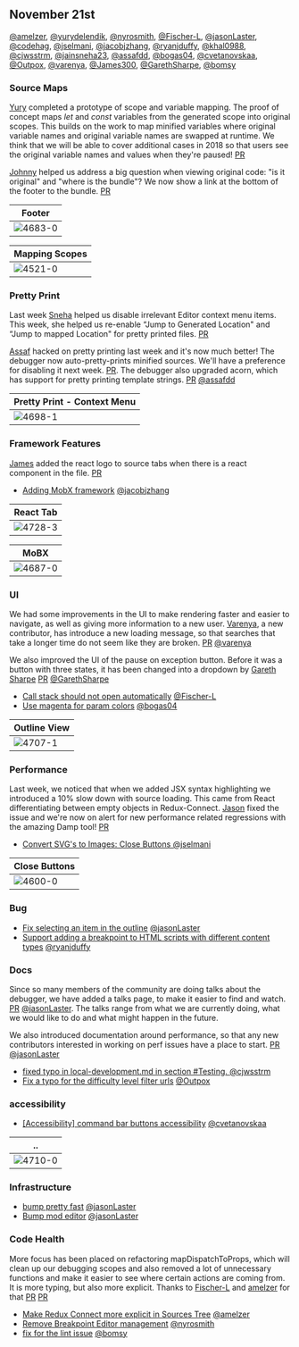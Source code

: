 ## November 21st


[@amelzer], [@yurydelendik], [@nyrosmith], [@Fischer-L], [@jasonLaster], [@codehag], [@jselmani], [@jacobjzhang], [@ryanjduffy], [@khal0988], [@cjwsstrm], [@jainsneha23], [@assafdd], [@bogas04], [@cvetanovskaa], [@Outpox], [@varenya], [@James300], [@GarethSharpe], [@bomsy]


### Source Maps

[Yury][@yurydelendik] completed a prototype of scope and variable mapping. The proof of concept maps *let* and *const* variables from the generated scope into original scopes. This builds on the work to map minified variables where original variable names and original variable names are swapped at runtime. We think that we will be able to cover additional cases in 2018 so that users see the original variable names and values when they're paused! [PR][4521]

[Johnny][@khal0988] helped us address a big question when viewing original code: "is it original" and  "where is the bundle"? We now show a link at the bottom of the footer to the bundle. [PR][4683]

| Footer |
|--|
| ![4683-0] |

| Mapping Scopes |
|--|
| ![4521-0] |

### Pretty Print

Last week [Sneha][@jainsneha23] helped us disable irrelevant Editor context menu items. This week, she helped us re-enable “Jump to Generated Location" and “Jump to mapped Location" for pretty printed files. [PR][4698]

[Assaf][@assafdd] hacked on pretty printing last week and it's now much better! The debugger now auto-pretty-prints minified sources. We'll have a preference for disabling it next week. [PR][4700]. The debugger also upgraded acorn, which has support for pretty printing template strings. [PR][4717] [@assafdd]


| Pretty Print - Context Menu |
|--|
| ![4698-1] |


### Framework Features

[James][@James300] added the react logo to source tabs when there is a react component in the file. [PR][4728]

+ [Adding MobX framework][4687] [@jacobjzhang]

| React Tab |
|--|
| ![4728-3] |

| MoBX |
|--|
| ![4687-0] |

### UI

We had some improvements in the UI to make rendering faster and easier to navigate, as well as giving more information to a new user. [Varenya][@varenya], a new contributor, has introduce a new loading message, so that searches that take a longer time do not seem like they are broken. [PR][4726] [@varenya]

We also improved the UI of the pause on exception button. Before it was a button with three states, it has been changed into a dropdown by [Gareth Sharpe][@GarethSharpe] [PR][4729] [@GarethSharpe]


+ [Call stack should not open automatically][4672] [@Fischer-L]
+ [Use magenta for param colors][4707] [@bogas04]

| Outline View |
|--|
| ![4707-1] |


### Performance

Last week, we noticed that when we added JSX syntax highlighting we introduced a 10% slow down with source loading. This came from React differentiating between empty objects in Redux-Connect. [Jason][@jasonLaster] fixed the issue and we're now on alert for new performance related regressions with the amazing Damp tool! [PR][4735]

+ [Convert SVG's to Images: Close Buttons ][4600] [@jselmani]

| Close Buttons |
|--|
| ![4600-0] |


### Bug

+ [Fix selecting an item in the outline][4618] [@jasonLaster]
+ [Support adding a breakpoint to HTML scripts with different content types][4684] [@ryanjduffy]

### Docs

Since so many members of the community are doing talks about the debugger, we have added a talks page, to make it easier to find and watch. [PR][4719] [@jasonLaster]. The talks range from what we are currently doing, what we would like to do and what might happen in the future.

We also introduced documentation around performance, so that any new contributors interested in working on perf issues have a place to start. [PR][4720] [@jasonLaster]

+ [fixed typo in local-development.md in section #Testing. ][4695] [@cjwsstrm]
+ [Fix a typo for the difficulty level filter urls][4723] [@Outpox]


### accessibility

+ [[Accessibility] command bar buttons accessibility][4710] [@cvetanovskaa]

| .. |
|--|
| ![4710-0] |

### Infrastructure


+ [bump pretty fast][4713] [@jasonLaster]
+ [Bump mod editor][4716] [@jasonLaster]


### Code Health

More focus has been placed on refactoring mapDispatchToProps, which will clean up our debugging scopes and also removed a lot of unnecessary functions and make it easier to see where certain actions are coming from. It is more typing, but also more explicit. Thanks to [Fischer-L][@Fischer-L] and [amelzer][@amelzer] for that [PR][4640] [PR][4454]

+ [Make Redux Connect more explicit in Sources Tree][4454] [@amelzer]
+ [Remove Breakpoint Editor management][4677] [@nyrosmith]
+ [fix for the lint issue][4740] [@bomsy]



[4600-0]: https://user-images.githubusercontent.com/25250594/32453188-9c45cdd8-c2e9-11e7-85f7-09a2f3889b8a.gif
[4600-1]: https://user-images.githubusercontent.com/25250594/32451836-e7cb856c-c2e5-11e7-9216-73610d00fac7.gif
[4600-2]: https://user-images.githubusercontent.com/25250594/32451871-01274eec-c2e6-11e7-8199-1a5643aae9f4.gif
[4600-3]: https://user-images.githubusercontent.com/25250594/32451879-081a1298-c2e6-11e7-8ca3-b9f63e492d9c.gif
[4600-4]: https://user-images.githubusercontent.com/25250594/32451920-213b721c-c2e6-11e7-8ecc-6ad8308c926a.gif
[4687-0]: https://user-images.githubusercontent.com/6591285/32783687-9e9de282-c91a-11e7-8d17-1dc80ec7fb42.png
[4683-0]: https://user-images.githubusercontent.com/17691158/32854891-0f00c3b6-ca0e-11e7-8d72-9bb57f235820.png
[4683-1]: https://user-images.githubusercontent.com/17691158/32854895-12122194-ca0e-11e7-8a8b-498c4e420bd4.png
[4683-2]: https://user-images.githubusercontent.com/17691158/32854969-5a87b876-ca0e-11e7-905f-43f61565036e.png
[4698-0]: https://user-images.githubusercontent.com/8366397/32833457-f9e3bf1c-ca24-11e7-9252-70394f64631f.png
[4698-1]: https://user-images.githubusercontent.com/8366397/32833463-fa5e0240-ca24-11e7-9a90-8216d73f2c5c.png
[4698-2]: https://user-images.githubusercontent.com/8366397/32833465-fabb2e48-ca24-11e7-8268-690b0536fa83.png
[4698-3]: https://user-images.githubusercontent.com/8366397/32833467-fb3920e6-ca24-11e7-85fa-21227de910bc.png
[4698-4]: https://user-images.githubusercontent.com/8366397/32833470-fb90eaec-ca24-11e7-96a4-448129853152.png
[4707-0]: https://user-images.githubusercontent.com/6177621/32898656-bca45f40-cb0e-11e7-899b-be4925ddb0e4.png
[4707-1]: https://user-images.githubusercontent.com/6177621/32898658-bcfc59f2-cb0e-11e7-8517-9bf046795c76.png
[4710-0]: https://user-images.githubusercontent.com/15224551/32902667-01ba060a-cac1-11e7-99d3-5ca3dbf6e205.png
[4710-1]: https://user-images.githubusercontent.com/15224551/32902680-0cb2c60a-cac1-11e7-852a-53390352169c.png
[4723-0]: https://user-images.githubusercontent.com/3439246/32952790-942dd8e8-cbae-11e7-8487-f4463274a450.png
[4723-1]: https://user-images.githubusercontent.com/3439246/32952859-c4d37d40-cbae-11e7-8a1c-cc396e1570fc.png
[4728-0]: https://user-images.githubusercontent.com/9325039/32976347-7d704084-cbd9-11e7-9cb7-9ac57de1331d.PNG
[4728-1]: https://user-images.githubusercontent.com/9325039/32976348-7d840c36-cbd9-11e7-9009-24a9b8d00b8e.PNG
[4728-2]: https://user-images.githubusercontent.com/9325039/32984623-ae178f76-cc6f-11e7-9931-8895cd469c2d.png
[4728-3]: https://user-images.githubusercontent.com/9325039/32984633-c915a736-cc6f-11e7-9c60-9d18ff47142e.png

[4521-0]: https://user-images.githubusercontent.com/788456/32637259-a6bb6c4c-c56d-11e7-941c-3915e50aeb61.png
[4454]: https://github.com/firefox-devtools/debugger/pull/4454
[4521]: https://github.com/firefox-devtools/debugger/pull/4521
[4677]: https://github.com/firefox-devtools/debugger/pull/4677
[4672]: https://github.com/firefox-devtools/debugger/pull/4672
[4640]: https://github.com/firefox-devtools/debugger/pull/4640
[4618]: https://github.com/firefox-devtools/debugger/pull/4618
[4614]: https://github.com/firefox-devtools/debugger/pull/4614
[4600]: https://github.com/firefox-devtools/debugger/pull/4600
[4687]: https://github.com/firefox-devtools/debugger/pull/4687
[4686]: https://github.com/firefox-devtools/debugger/pull/4686
[4684]: https://github.com/firefox-devtools/debugger/pull/4684
[4683]: https://github.com/firefox-devtools/debugger/pull/4683
[4689]: https://github.com/firefox-devtools/debugger/pull/4689
[4695]: https://github.com/firefox-devtools/debugger/pull/4695
[4698]: https://github.com/firefox-devtools/debugger/pull/4698
[4700]: https://github.com/firefox-devtools/debugger/pull/4700
[4707]: https://github.com/firefox-devtools/debugger/pull/4707
[4710]: https://github.com/firefox-devtools/debugger/pull/4710
[4713]: https://github.com/firefox-devtools/debugger/pull/4713
[4716]: https://github.com/firefox-devtools/debugger/pull/4716
[4717]: https://github.com/firefox-devtools/debugger/pull/4717
[4719]: https://github.com/firefox-devtools/debugger/pull/4719
[4720]: https://github.com/firefox-devtools/debugger/pull/4720
[4723]: https://github.com/firefox-devtools/debugger/pull/4723
[4726]: https://github.com/firefox-devtools/debugger/pull/4726
[4728]: https://github.com/firefox-devtools/debugger/pull/4728
[4729]: https://github.com/firefox-devtools/debugger/pull/4729
[4735]: https://github.com/firefox-devtools/debugger/pull/4735
[4740]: https://github.com/firefox-devtools/debugger/pull/4740
[4745]: https://github.com/firefox-devtools/debugger/pull/4745
[@amelzer]: https://github.com/amelzer
[@yurydelendik]: https://github.com/yurydelendik
[@nyrosmith]: https://github.com/nyrosmith
[@Fischer-L]: https://github.com/Fischer-L
[@jasonLaster]: https://github.com/jasonLaster
[@codehag]: https://github.com/codehag
[@jselmani]: https://github.com/jselmani
[@jacobjzhang]: https://github.com/jacobjzhang
[@ryanjduffy]: https://github.com/ryanjduffy
[@khal0988]: https://github.com/khal0988
[@cjwsstrm]: https://github.com/cjwsstrm
[@jainsneha23]: https://github.com/jainsneha23
[@assafdd]: https://github.com/assafdd
[@bogas04]: https://github.com/bogas04
[@cvetanovskaa]: https://github.com/cvetanovskaa
[@Outpox]: https://github.com/Outpox
[@varenya]: https://github.com/varenya
[@James300]: https://github.com/James300
[@GarethSharpe]: https://github.com/GarethSharpe
[@bomsy]: https://github.com/bomsy



